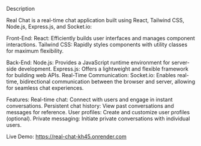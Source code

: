 Description

Real Chat is a real-time chat application built using React, Tailwind CSS, Node.js, Express.js, and Socket.io:

Front-End:
React: Efficiently builds user interfaces and manages component interactions.
Tailwind CSS: Rapidly styles components with utility classes for maximum flexibility.

Back-End:
Node.js: Provides a JavaScript runtime environment for server-side development.
Express.js: Offers a lightweight and flexible framework for building web APIs.
Real-Time Communication:
Socket.io: Enables real-time, bidirectional communication between the browser and server, allowing for seamless chat experiences.

Features:
Real-time chat: Connect with users and engage in instant conversations.
Persistent chat history: View past conversations and messages for reference.
User profiles: Create and customize user profiles (optional).
Private messaging: Initiate private conversations with individual users.

Live Demo:
https://real-chat-kh45.onrender.com
